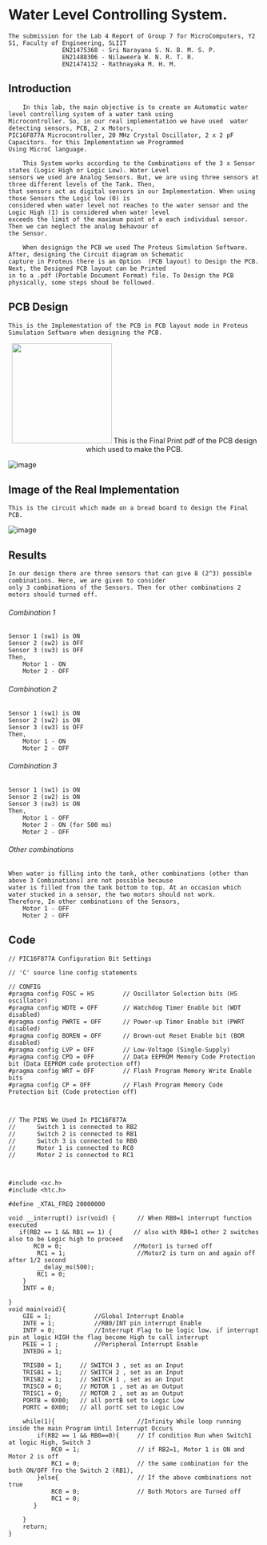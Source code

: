 # Water Level Controlling System.
    The submission for the Lab 4 Report of Group 7 for MicroComputers, Y2 S1, Faculty of Engineering, SLIIT 
                   EN21475368 - Sri Narayana S. N. B. M. S. P.
                   EN21488306 - Nilaweera W. N. R. T. R.
                   EN21474132 - Rathnayaka M. H. M.

## Introduction
    	In this lab, the main objective is to create an Automatic water level controlling system of a water tank using
    Microcontroller. So, in our real implementation we have used  water detecting sensors, PCB, 2 x Motors, 
    PIC16F877A Microcontroller, 20 MHz Crystal Oscillator, 2 x 2 pF Capacitors. for this Implementation we Programmed 
    Using MicroC language. 
      
    	This System works according to the Combinations of the 3 x Sensor states (Logic High or Logic Low). Water Level
    sensors we used are Analog Sensors. But, we are using three sensors at three different levels of the Tank. Then,
    that sensors act as digital sensors in our Implementation. When using those Sensors the Logic low (0) is 
    considered when water level not reaches to the water sensor and the Logic High (1) is considered when water level
    exceeds the limit of the maximum point of a each individual sensor. Then we can neglect the analog behavour of 
    the Sensor.
           
    	When designign the PCB we used The Proteus Simulation Software. After, designing the Circuit diagram on Schematic
    capture in Proteus there is an Option  (PCB layout) to Design the PCB. Next, the Designed PCB layout can be Printed
    in to a .pdf (Portable Document Format) file. To Design the PCB physically, some steps shoud be followed.
           
                
           
		   		
      

## PCB Design
	This is the Implementation of the PCB in PCB layout mode in Proteus Simulation Software when designing the PCB.
<p align="center">
<img src= "https://user-images.githubusercontent.com/47419680/179459428-0e6e42df-8826-4595-a07d-1b5b051771f2.png" width="200" )
</p>
	This is the Final Print pdf of the PCB design which used to make the PCB.
	
![image](https://user-images.githubusercontent.com/47419680/179490918-b68f161f-03db-4c31-9df2-629813773f2e.png)

## Image of the Real Implementation
	This is the circuit which made on a bread board to design the Final PCB.

![image](https://user-images.githubusercontent.com/47419680/179498142-23918b85-86b2-41f8-9e32-ba2ecacffc42.png)



      

## Results
	In our design there are three sensors that can give 8 (2^3) possible combinations. Here, we are given to consider
    only 3 combinations of the Sensors. Then for other combinations 2 motors should turned off. 
###### Combination 1
	Sensor 1 (sw1) is ON
	Sensor 2 (sw2) is OFF
	Sensor 3 (sw3) is OFF
	Then,
		Motor 1 - ON
		Moter 2 - OFF
###### Combination 2
	Sensor 1 (sw1) is ON
	Sensor 2 (sw2) is ON
	Sensor 3 (sw3) is OFF
	Then,
		Motor 1 - ON
		Moter 2 - OFF
###### Combination 3
	Sensor 1 (sw1) is ON
	Sensor 2 (sw2) is ON
	Sensor 3 (sw3) is ON
	Then,
		Motor 1 - OFF
		Moter 2 - ON (for 500 ms)
		Moter 2 - OFF
###### Other combinations
	When water is filling into the tank, other combinations (other than above 3 Combinations) are not possible because
    water is filled from the tank bottom to top. At an occasion which water stucked in a sensor, the two motors should not work.
    Therefore, In other combinations of the Sensors,
    	Motor 1 - OFF
		Moter 2 - OFF
    
## Code

    // PIC16F877A Configuration Bit Settings

    // 'C' source line config statements

    // CONFIG
    #pragma config FOSC = HS        // Oscillator Selection bits (HS oscillator)
    #pragma config WDTE = OFF       // Watchdog Timer Enable bit (WDT disabled)
    #pragma config PWRTE = OFF      // Power-up Timer Enable bit (PWRT disabled)
    #pragma config BOREN = OFF      // Brown-out Reset Enable bit (BOR disabled)
    #pragma config LVP = OFF        // Low-Voltage (Single-Supply)
    #pragma config CPD = OFF        // Data EEPROM Memory Code Protection bit (Data EEPROM code protection off)
    #pragma config WRT = OFF        // Flash Program Memory Write Enable bits 
    #pragma config CP = OFF         // Flash Program Memory Code Protection bit (Code protection off)



    // The PINS We Used In PIC16F877A
    //      Switch 1 is connected to RB2
    //      Switch 2 is connected to RB1
    //      Switch 3 is connected to RB0
    //      Motor 1 is connected to RC0
    //      Motor 2 is connected to RC1



    #include <xc.h>
    #include <htc.h> 

    #define _XTAL_FREQ 20000000

    void __interrupt() isr(void) {      // When RB0=1 interrupt function executed
       if(RB2 == 1 && RB1 == 1) {      // also with RB0=1 other 2 switches also to be Logic high to proceed
           RC0 = 0;                    //Motor1 is turned off
            RC1 = 1;                    //Motor2 is turn on and again off after 1/2 second
            __delay_ms(500);
            RC1 = 0;        
        }
        INTF = 0;
    
    }
    void main(void){
        GIE = 1;            //Global Interrupt Enable
        INTE = 1;           //RB0/INT pin interrupt Enable
        INTF = 0;           //Interrupt Flag to be logic low. if interrupt pin at logic HIGH the flag become High to call interrupt
        PEIE = 1 ;          //Peripheral Interrupt Enable
        INTEDG = 1;         
    
        TRISB0 = 1;     // SWITCH 3 , set as an Input
        TRISB1 = 1;     // SWITCH 2 , set as an Input
        TRISB2 = 1;     // SWITCH 1 , set as an Input
        TRISC0 = 0;     // MOTOR 1 , set as an Output
        TRISC1 = 0;     // MOTOR 2 , set as an Output
        PORTB = 0X00;   // all portB set to Logic Low
        PORTC = 0X00;   // all portC set to Logic Low
      
        while(1){                       //Infinity While loop running inside the main Program Until Interrupt Occurs
            if(RB2 == 1 && RB0==0){     // If condition Run when Switch1 at logic High, Switch 3
                RC0 = 1;                // if RB2=1, Motor 1 is ON and Motor 2 is off
                RC1 = 0;                // the same combination for the both ON/OFF fro the Switch 2 (RB1),
            }else{                      // If the above combinations not true 
                RC0 = 0;                // Both Motors are Turned off
                RC1 = 0;
           }
                                
        }
        return;
    }
